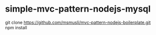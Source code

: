 # simple-mvc-pattern-nodejs-mysql

git clone https://github.com/msmusli/mvc-pattern-nodejs-boilerplate.git
npm install
